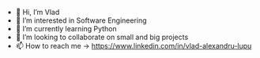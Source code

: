 - 👋 Hi, I’m Vlad
- 👀 I’m interested in Software Engineering
- 🌱 I’m currently learning Python
- 💞️ I’m looking to collaborate on small and big projects
- 📫 How to reach me -> https://www.linkedin.com/in/vlad-alexandru-lupu

<!---
lupuvlad/lupuvlad is a ✨ special ✨ repository because its `README.md` (this file) appears on your GitHub profile.
You can click the Preview link to take a look at your changes.
--->

